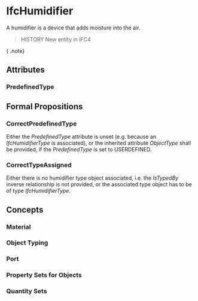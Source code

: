 # IfcHumidifier

A humidifier is a device that adds moisture into the air.

> HISTORY  New entity in IFC4

{ .note}
>

## Attributes

### PredefinedType


## Formal Propositions

### CorrectPredefinedType
Either the _PredefinedType_ attribute is unset (e.g. because an _IfcHumidifierType_ is associated), or the inherited attribute _ObjectType_ shall be provided, if the _PredefinedType_ is set to USERDEFINED.

### CorrectTypeAssigned
Either there is no humidifier type object associated, i.e. the _IsTypedBy_ inverse relationship is not provided, or the associated type object has to be of type _IfcHumidifierType_.

## Concepts

### Material


### Object Typing


### Port


### Property Sets for Objects


### Quantity Sets


